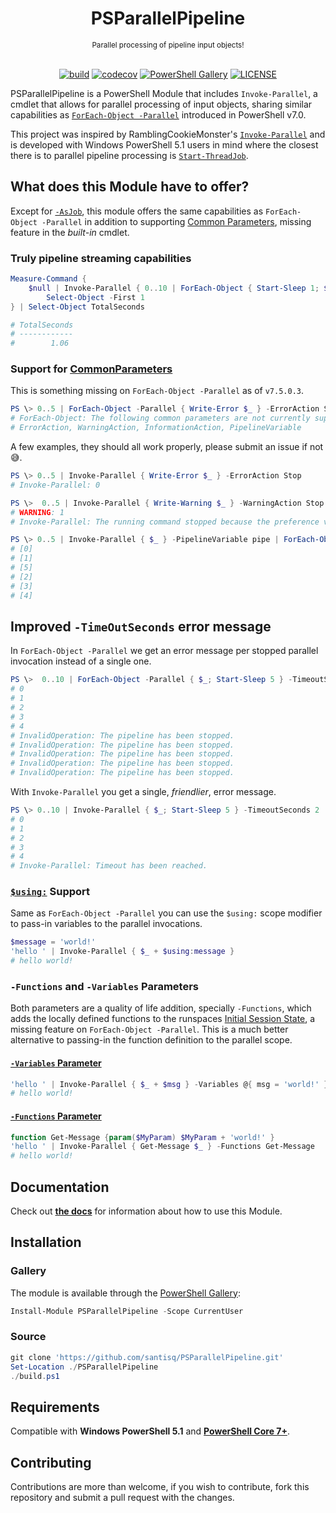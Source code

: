 <h1 align="center">PSParallelPipeline</h1>
<div align="center">
<sub>Parallel processing of pipeline input objects!</sub>
<br /><br />

[![build](https://github.com/santisq/PSParallelPipeline/actions/workflows/ci.yml/badge.svg)](https://github.com/santisq/PSParallelPipeline/actions/workflows/ci.yml)
[![codecov](https://codecov.io/gh/santisq/PSParallelPipeline/branch/main/graph/badge.svg?token=b51IOhpLfQ)](https://codecov.io/gh/santisq/PSParallelPipeline)
[![PowerShell Gallery](https://img.shields.io/powershellgallery/v/PSParallelPipeline?label=gallery)](https://www.powershellgallery.com/packages/PSParallelPipeline)
[![LICENSE](https://img.shields.io/github/license/santisq/PSParallelPipeline)](https://github.com/santisq/PSParallelPipeline/blob/main/LICENSE)

</div>

PSParallelPipeline is a PowerShell Module that includes `Invoke-Parallel`, a cmdlet that allows for parallel processing of input objects, sharing similar capabilities as
[`ForEach-Object -Parallel`](https://learn.microsoft.com/en-us/powershell/module/microsoft.powershell.core/foreach-object) introduced in PowerShell v7.0.

This project was inspired by RamblingCookieMonster's [`Invoke-Parallel`](https://github.com/RamblingCookieMonster/Invoke-Parallel) and is developed with Windows PowerShell 5.1 users in mind where the closest there is to parallel pipeline processing is [`Start-ThreadJob`](https://learn.microsoft.com/en-us/powershell/module/threadjob/start-threadjob?view=powershell-7.4).

## What does this Module have to offer?

Except for [`-AsJob`](https://learn.microsoft.com/en-us/powershell/module/microsoft.powershell.core/foreach-object?view=powershell-7.4#-asjob), this module offers the same capabilities as `ForEach-Object -Parallel` in addition to supporting [Common Parameters](https://learn.microsoft.com/en-us/powershell/module/microsoft.powershell.core/about/about_commonparameters), missing feature in the _built-in_ cmdlet.

### Truly pipeline streaming capabilities

```powershell
Measure-Command {
    $null | Invoke-Parallel { 0..10 | ForEach-Object { Start-Sleep 1; $_ } } |
        Select-Object -First 1
} | Select-Object TotalSeconds

# TotalSeconds
# ------------
#        1.06
```

### Support for [CommonParameters](https://learn.microsoft.com/en-us/powershell/module/microsoft.powershell.core/about/about_commonparameters?view=powershell-7.4)

This is something missing on `ForEach-Object -Parallel` as of `v7.5.0.3`.

```powershell
PS \> 0..5 | ForEach-Object -Parallel { Write-Error $_ } -ErrorAction Stop
# ForEach-Object: The following common parameters are not currently supported in the Parallel parameter set:
# ErrorAction, WarningAction, InformationAction, PipelineVariable
```

A few examples, they should all work properly, please submit an issue if not 😅.

```powershell
PS \> 0..5 | Invoke-Parallel { Write-Error $_ } -ErrorAction Stop
# Invoke-Parallel: 0

PS \>  0..5 | Invoke-Parallel { Write-Warning $_ } -WarningAction Stop
# WARNING: 1
# Invoke-Parallel: The running command stopped because the preference variable "WarningPreference" or common parameter is set to Stop: 1

PS \> 0..5 | Invoke-Parallel { $_ } -PipelineVariable pipe | ForEach-Object { "[$pipe]" }
# [0]
# [1]
# [5]
# [2]
# [3]
# [4]
```

## Improved `-TimeOutSeconds` error message

In `ForEach-Object -Parallel` we get an error message per stopped parallel invocation instead of a single one.

```powershell
PS \>  0..10 | ForEach-Object -Parallel { $_; Start-Sleep 5 } -TimeoutSeconds 2
# 0
# 1
# 2
# 3
# 4
# InvalidOperation: The pipeline has been stopped.
# InvalidOperation: The pipeline has been stopped.
# InvalidOperation: The pipeline has been stopped.
# InvalidOperation: The pipeline has been stopped.
# InvalidOperation: The pipeline has been stopped.
```

With `Invoke-Parallel` you get a single, _friendlier_, error message.

```powershell
PS \> 0..10 | Invoke-Parallel { $_; Start-Sleep 5 } -TimeoutSeconds 2
# 0
# 1
# 2
# 3
# 4
# Invoke-Parallel: Timeout has been reached.
```

### [`$using:`](https://learn.microsoft.com/en-us/powershell/module/microsoft.powershell.core/about/about_language_keywords?view=powershell-7.4) Support

Same as `ForEach-Object -Parallel` you can use the `$using:` scope modifier to pass-in variables to the parallel invocations.

```powershell
$message = 'world!'
'hello ' | Invoke-Parallel { $_ + $using:message }
# hello world!
```

### `-Functions` and `-Variables` Parameters

Both parameters are a quality of life addition, specially `-Functions`, which adds the locally defined functions to the runspaces [Initial Session State](https://learn.microsoft.com/en-us/dotnet/api/system.management.automation.runspaces.initialsessionstate), a missing feature on `ForEach-Object -Parallel`. This is a much better alternative to passing-in the function definition to the parallel scope.

#### [`-Variables` Parameter](./docs/en-US/Invoke-Parallel.md#-variables)

```powershell
'hello ' | Invoke-Parallel { $_ + $msg } -Variables @{ msg = 'world!' }
# hello world!
```

#### [`-Functions` Parameter](./docs/en-US/Invoke-Parallel.md#-functions)

```powershell
function Get-Message {param($MyParam) $MyParam + 'world!' }
'hello ' | Invoke-Parallel { Get-Message $_ } -Functions Get-Message
# hello world!
```

## Documentation

Check out [__the docs__](./docs/en-US/Invoke-Parallel.md) for information about how to use this Module.

## Installation

### Gallery

The module is available through the [PowerShell Gallery](https://www.powershellgallery.com/packages/PSParallelPipeline):

```powershell
Install-Module PSParallelPipeline -Scope CurrentUser
```

### Source

```powershell
git clone 'https://github.com/santisq/PSParallelPipeline.git'
Set-Location ./PSParallelPipeline
./build.ps1
```

## Requirements

Compatible with __Windows PowerShell 5.1__ and [__PowerShell Core 7+__](https://github.com/PowerShell/PowerShell).

## Contributing

Contributions are more than welcome, if you wish to contribute, fork this repository and submit a pull request with the changes.
